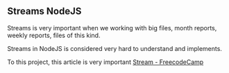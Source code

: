 ## Streams NodeJS

Streams is very important when we working with big files, month reports, weekly reports, files of this kind.

Streams in NodeJS is considered very hard to understand and implements.

To this project, this article is very important [Stream - FreecodeCamp](https://www.freecodecamp.org/portuguese/news/streams-em-node-js-tudo-o-que-voce-precisa-saber/)